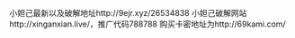 小妲己最新以及破解地址http://9ejr.xyz/26534838
小妲己破解网站http://xinganxian.live/，推广代码788788
购买卡密地址为http://69kami.com/

